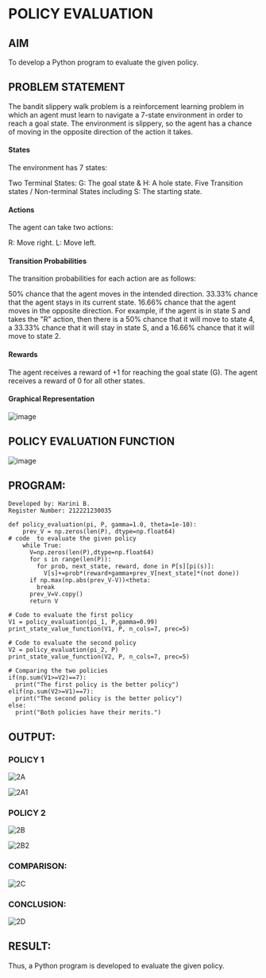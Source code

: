 # POLICY EVALUATION

## AIM
To develop a Python program to evaluate the given policy.

## PROBLEM STATEMENT
The bandit slippery walk problem is a reinforcement learning problem in which an agent must learn to navigate a 7-state environment in order to reach a goal state. The environment is slippery, so the agent has a chance of moving in the opposite direction of the action it takes.

#### States
The environment has 7 states:

Two Terminal States: G: The goal state & H: A hole state.
Five Transition states / Non-terminal States including S: The starting state.
#### Actions
The agent can take two actions:

R: Move right.
L: Move left.
#### Transition Probabilities
The transition probabilities for each action are as follows:

50% chance that the agent moves in the intended direction.
33.33% chance that the agent stays in its current state.
16.66% chance that the agent moves in the opposite direction.
For example, if the agent is in state S and takes the "R" action, then there is a 50% chance that it will move to state 4, a 33.33% chance that it will stay in state S, and a 16.66% chance that it will move to state 2.

#### Rewards
The agent receives a reward of +1 for reaching the goal state (G). The agent receives a reward of 0 for all other states.

#### Graphical Representation
![image](https://github.com/HariniBaskar/rl-policy-evaluation/assets/93427253/c99c60ab-9487-4106-b791-876a2ad03d47)


## POLICY EVALUATION FUNCTION
![image](https://github.com/HariniBaskar/rl-policy-evaluation/assets/93427253/6653401e-d973-4bd8-8c31-96cbea332d8c)

## PROGRAM:
```
Developed by: Harini B.
Register Number: 212221230035
```
```
def policy_evaluation(pi, P, gamma=1.0, theta=1e-10):
    prev_V = np.zeros(len(P), dtype=np.float64)
# code  to evaluate the given policy
    while True:
      V=np.zeros(len(P),dtype=np.float64)
      for s in range(len(P)):
        for prob, next_state, reward, done in P[s][pi(s)]:
          V[s]+=prob*(reward+gamma+prev_V[next_state]*(not done))
      if np.max(np.abs(prev_V-V))<theta:
        break
      prev_V=V.copy()
      return V

# Code to evaluate the first policy
V1 = policy_evaluation(pi_1, P,gamma=0.99)
print_state_value_function(V1, P, n_cols=7, prec=5)

# Code to evaluate the second policy
V2 = policy_evaluation(pi_2, P)
print_state_value_function(V2, P, n_cols=7, prec=5)

# Comparing the two policies
if(np.sum(V1>=V2)==7):
  print("The first policy is the better policy")
elif(np.sum(V2>=V1)==7):
  print("The second policy is the better policy")
else:
  print("Both policies have their merits.")
```

## OUTPUT:
### POLICY 1
![2A](https://github.com/HariniBaskar/rl-policy-evaluation/assets/93427253/4d61ee31-c0d0-4a73-aa6b-4fee824fa5ed)

![2A1](https://github.com/HariniBaskar/rl-policy-evaluation/assets/93427253/546d34a1-ee4c-4f68-9ea0-7a75f833c6a1)

### POLICY 2
![2B](https://github.com/HariniBaskar/rl-policy-evaluation/assets/93427253/4be3c41e-df0f-40dd-8921-aea5b4039dde)

![2B2](https://github.com/HariniBaskar/rl-policy-evaluation/assets/93427253/3dbbbd64-ddee-45c7-ae7f-3a957f1c8b84)

### COMPARISON:
![2C](https://github.com/HariniBaskar/rl-policy-evaluation/assets/93427253/7c925610-a404-4406-9c56-849523ade126)

### CONCLUSION:
![2D](https://github.com/HariniBaskar/rl-policy-evaluation/assets/93427253/61ce8bb5-8e9e-499b-bd37-c2c1d818e6b8)

## RESULT:
Thus, a Python program is developed to evaluate the given policy.
